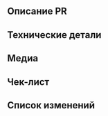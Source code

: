 <!-- Текст между стрелками - это комментарии - они не будут видны в вашем PR. Вы можете редактировать этот шаблон PRа, добавляя, убирая или изменяя его пункты и подпункты, по необходимости. -->

## Описание PR
<!-- Ниже опишите ваш Pull Request и все внесённые вами изменения. Что он изменяет и почему? На что это может повлиять и как может отразиться на игровом балансе? Если PR связан с предложением или баг-репортом - приложите ссылку на него. -->

## Технические детали
<!-- Если нужно, кратко изложите изменения в коде и принцип работы нового кода. Перечислите все критические изменения и рефакторы, включая изменения пространств имён, публичных классов/методов/полей, переименования прототипов; и предоставьте инструкции по исправлению потенциальных ошибок. -->

## Медиа
<!-- Добавьте скриншоты/видео, для демонстрации изменений, если это необходимо. -->

## Чек-лист
<!-- Это список требований к завершённому PR (если они приемлемы для этих изменений), выполнение которых ускорит его проверку. Отметить с помощью [X].
- [ ] PR полностью завершён и мне не нужна помощь, чтобы его закончить.
- [ ] Я запускал локальный сервер со своими изменениями, всё протестировал, и всё работает как должно. -->

<!-- Также здесь можно составить список того, что вы планируете сделать, если PR ещё не готов и требует доработки.
- [X] Сделано
- [ ] Не сделано -->

## Список изменений
<!-- Здесь вы можете написать список изменений, который будет добавлен в игру, когда ваш PR будет принят.
В журналы изменений следует помещать только то, что будет заметно или важно игрокам. Изменения должны быть изложены кратко и ясно.
Вы можете поставить свой ник после символа :cl:, который будет отображаться в журнале изменений (иначе будет использоваться ник вашего аккаунта GitHub), например: ":cl: Red Spy".
Для записей в списке изменений есть 4 значка: add (добавление чего-то нового в игру), remove (удаление чего-либо из игры), tweak (изменение чего-либо), fix (исправление ошибок); при написании списка изменений НЕ считайте эти префиксы изменения "частью" предложения:
Плохо - add: новый инженерный инструмент
Хорошо - add: Добавлен новый инженерный инструмент - пассатижи. -->

<!-- (Не забудьте убрать стрелки, что-бы changelog отображался, если вы считаете, что он нужен.)
:cl: 
- add: Добавлено веселье.
- remove: Убрано веселье.
- tweak: Изменено веселье.
- fix: Исправлено веселье.
-->
